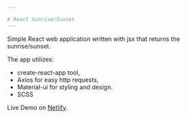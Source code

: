 ```yaml
---

# React Sunrise/Sunset
---
```


Simple React web application written with jsx that returns the sunrise/sunset. 

The app utilizes:

- create-react-app tool,
- Axios for easy http requests,
- Material-ui for styling and design.
- SCSS

Live Demo on [Netlify](https://peaceful-gelato-9642b2.netlify.app).